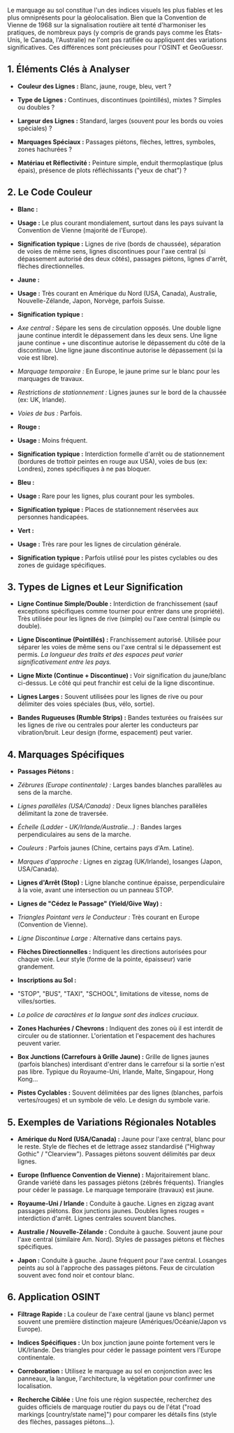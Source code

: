 Le marquage au sol constitue l'un des indices visuels les plus fiables et les plus omniprésents pour la géolocalisation. Bien que la Convention de Vienne de 1968 sur la signalisation routière ait tenté d'harmoniser les pratiques, de nombreux pays (y compris de grands pays comme les États-Unis, le Canada, l'Australie) ne l'ont pas ratifiée ou appliquent des variations significatives. Ces différences sont précieuses pour l'OSINT et GeoGuessr.

  

## 1. Éléments Clés à Analyser

  

* **Couleur des Lignes :** Blanc, jaune, rouge, bleu, vert ?

* **Type de Lignes :** Continues, discontinues (pointillés), mixtes ? Simples ou doubles ?

* **Largeur des Lignes :** Standard, larges (souvent pour les bords ou voies spéciales) ?

* **Marquages Spéciaux :** Passages piétons, flèches, lettres, symboles, zones hachurées ?

* **Matériau et Réflectivité :** Peinture simple, enduit thermoplastique (plus épais), présence de plots réfléchissants ("yeux de chat") ?

  

## 2. Le Code Couleur

  

* **Blanc :**

* **Usage :** Le plus courant mondialement, surtout dans les pays suivant la Convention de Vienne (majorité de l'Europe).

* **Signification typique :** Lignes de rive (bords de chaussée), séparation de voies de même sens, lignes discontinues pour l'axe central (si dépassement autorisé des deux côtés), passages piétons, lignes d'arrêt, flèches directionnelles.

* **Jaune :**

* **Usage :** Très courant en Amérique du Nord (USA, Canada), Australie, Nouvelle-Zélande, Japon, Norvège, parfois Suisse.

* **Signification typique :**

* *Axe central :* Sépare les sens de circulation opposés. Une double ligne jaune continue interdit le dépassement dans les deux sens. Une ligne jaune continue + une discontinue autorise le dépassement du côté de la discontinue. Une ligne jaune discontinue autorise le dépassement (si la voie est libre).

* *Marquage temporaire :* En Europe, le jaune prime sur le blanc pour les marquages de travaux.

* *Restrictions de stationnement :* Lignes jaunes sur le bord de la chaussée (ex: UK, Irlande).

* *Voies de bus :* Parfois.

* **Rouge :**

* **Usage :** Moins fréquent.

* **Signification typique :** Interdiction formelle d'arrêt ou de stationnement (bordures de trottoir peintes en rouge aux USA), voies de bus (ex: Londres), zones spécifiques à ne pas bloquer.

* **Bleu :**

* **Usage :** Rare pour les lignes, plus courant pour les symboles.

* **Signification typique :** Places de stationnement réservées aux personnes handicapées.

* **Vert :**

* **Usage :** Très rare pour les lignes de circulation générale.

* **Signification typique :** Parfois utilisé pour les pistes cyclables ou des zones de guidage spécifiques.

  

## 3. Types de Lignes et Leur Signification

  

* **Ligne Continue Simple/Double :** Interdiction de franchissement (sauf exceptions spécifiques comme tourner pour entrer dans une propriété). Très utilisée pour les lignes de rive (simple) ou l'axe central (simple ou double).

* **Ligne Discontinue (Pointillés) :** Franchissement autorisé. Utilisée pour séparer les voies de même sens ou l'axe central si le dépassement est permis. *La longueur des traits et des espaces peut varier significativement entre les pays.*

* **Ligne Mixte (Continue + Discontinue) :** Voir signification du jaune/blanc ci-dessus. Le côté qui peut franchir est celui de la ligne discontinue.

* **Lignes Larges :** Souvent utilisées pour les lignes de rive ou pour délimiter des voies spéciales (bus, vélo, sortie).

* **Bandes Rugueuses (Rumble Strips) :** Bandes texturées ou fraisées sur les lignes de rive ou centrales pour alerter les conducteurs par vibration/bruit. Leur design (forme, espacement) peut varier.

  

## 4. Marquages Spécifiques

  

* **Passages Piétons :**

* *Zébrures (Europe continentale) :* Larges bandes blanches parallèles au sens de la marche.

* *Lignes parallèles (USA/Canada) :* Deux lignes blanches parallèles délimitant la zone de traversée.

* *Échelle (Ladder - UK/Irlande/Australie...) :* Bandes larges perpendiculaires au sens de la marche.

* *Couleurs :* Parfois jaunes (Chine, certains pays d'Am. Latine).

* *Marques d'approche :* Lignes en zigzag (UK/Irlande), losanges (Japon, USA/Canada).

* **Lignes d'Arrêt (Stop) :** Ligne blanche continue épaisse, perpendiculaire à la voie, avant une intersection ou un panneau STOP.

* **Lignes de "Cédez le Passage" (Yield/Give Way) :**

* *Triangles Pointant vers le Conducteur :* Très courant en Europe (Convention de Vienne).

* *Ligne Discontinue Large :* Alternative dans certains pays.

* **Flèches Directionnelles :** Indiquent les directions autorisées pour chaque voie. Leur style (forme de la pointe, épaisseur) varie grandement.

* **Inscriptions au Sol :**

* "STOP", "BUS", "TAXI", "SCHOOL", limitations de vitesse, noms de villes/sorties.

* *La police de caractères et la langue sont des indices cruciaux.*

* **Zones Hachurées / Chevrons :** Indiquent des zones où il est interdit de circuler ou de stationner. L'orientation et l'espacement des hachures peuvent varier.

* **Box Junctions (Carrefours à Grille Jaune) :** Grille de lignes jaunes (parfois blanches) interdisant d'entrer dans le carrefour si la sortie n'est pas libre. Typique du Royaume-Uni, Irlande, Malte, Singapour, Hong Kong...

* **Pistes Cyclables :** Souvent délimitées par des lignes (blanches, parfois vertes/rouges) et un symbole de vélo. Le design du symbole varie.

  

## 5. Exemples de Variations Régionales Notables

  

* **Amérique du Nord (USA/Canada) :** Jaune pour l'axe central, blanc pour le reste. Style de flèches et de lettrage assez standardisé ("Highway Gothic" / "Clearview"). Passages piétons souvent délimités par deux lignes.

* **Europe (Influence Convention de Vienne) :** Majoritairement blanc. Grande variété dans les passages piétons (zébrés fréquents). Triangles pour céder le passage. Le marquage temporaire (travaux) est jaune.

* **Royaume-Uni / Irlande :** Conduite à gauche. Lignes en zigzag avant passages piétons. Box junctions jaunes. Doubles lignes rouges = interdiction d'arrêt. Lignes centrales souvent blanches.

* **Australie / Nouvelle-Zélande :** Conduite à gauche. Souvent jaune pour l'axe central (similaire Am. Nord). Styles de passages piétons et flèches spécifiques.

* **Japon :** Conduite à gauche. Jaune fréquent pour l'axe central. Losanges peints au sol à l'approche des passages piétons. Feux de circulation souvent avec fond noir et contour blanc.

  

## 6. Application OSINT

  

* **Filtrage Rapide :** La couleur de l'axe central (jaune vs blanc) permet souvent une première distinction majeure (Amériques/Océanie/Japon vs Europe).

* **Indices Spécifiques :** Un box junction jaune pointe fortement vers le UK/Irlande. Des triangles pour céder le passage pointent vers l'Europe continentale.

* **Corroboration :** Utilisez le marquage au sol en conjonction avec les panneaux, la langue, l'architecture, la végétation pour confirmer une localisation.

* **Recherche Ciblée :** Une fois une région suspectée, recherchez des guides officiels de marquage routier du pays ou de l'état ("road markings [country/state name]") pour comparer les détails fins (style des flèches, passages piétons...).
